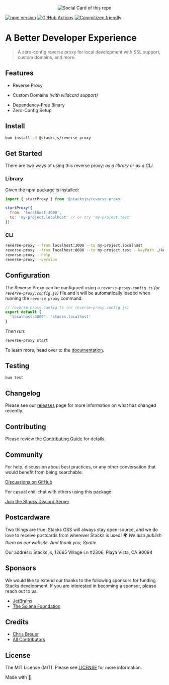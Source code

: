 <p align="center"><img src="https://github.com/stacksjs/reverse-proxy/blob/main/.github/art/cover.jpg?raw=true" alt="Social Card of this repo"></p>

[![npm version][npm-version-src]][npm-version-href]
[![GitHub Actions][github-actions-src]][github-actions-href]
[![Commitizen friendly](https://img.shields.io/badge/commitizen-friendly-brightgreen.svg)](http://commitizen.github.io/cz-cli/)
<!-- [![npm downloads][npm-downloads-src]][npm-downloads-href] -->
<!-- [![Codecov][codecov-src]][codecov-href] -->

# A Better Developer Experience

> A zero-config reverse proxy for local development with SSL support, custom domains, and more.

## Features

- Reverse Proxy
<!-- - SSL Support _(HTTPS by default)_ -->
- Custom Domains _(with wildcard support)_
<!-- - Auto HTTP-to-HTTPS Redirection -->
<!-- - `/etc/hosts` Management _(auto-updating)_ -->
- Dependency-Free Binary
- Zero-Config Setup

## Install

```bash
bun install -d @stacksjs/reverse-proxy
```

<!-- _Alternatively, you can install:_

```bash
brew install reverse-proxy # wip
pkgx install reverse-proxy # wip
``` -->

## Get Started

There are two ways of using this reverse proxy: _as a library or as a CLI._

### Library

Given the npm package is installed:

```js
import { startProxy } from '@stacksjs/reverse-proxy'

startProxy({
  from: 'localhost:3000',
  to: 'my-project.localhost' // or try 'my-project.test'
})
```

### CLI

```bash
reverse-proxy --from localhost:3000 --to my-project.localhost
reverse-proxy --from localhost:8080 --to my-project.test --keyPath ./key.pem --certPath ./cert.pem
reverse-proxy --help
reverse-proxy --version
```

## Configuration

The Reverse Proxy can be configured using a `reverse-proxy.config.ts` _(or `reverse-proxy.config.js`)_ file and it will be automatically loaded when running the `reverse-proxy` command.

```ts
// reverse-proxy.config.ts (or reverse-proxy.config.js)
export default {
  'localhost:3000': 'stacks.localhost'
}
```

_Then run:_

```bash
reverse-proxy start
```

To learn more, head over to the [documentation](https://reverse-proxy.sh/).

## Testing

```bash
bun test
```

## Changelog

Please see our [releases](https://github.com/stacksjs/stacks/releases) page for more information on what has changed recently.

## Contributing

Please review the [Contributing Guide](https://github.com/stacksjs/contributing) for details.

## Community

For help, discussion about best practices, or any other conversation that would benefit from being searchable:

[Discussions on GitHub](https://github.com/stacksjs/stacks/discussions)

For casual chit-chat with others using this package:

[Join the Stacks Discord Server](https://discord.gg/stacksjs)

## Postcardware

Two things are true: Stacks OSS will always stay open-source, and we do love to receive postcards from wherever Stacks is used! 🌍 _We also publish them on our website. And thank you, Spatie_

Our address: Stacks.js, 12665 Village Ln #2306, Playa Vista, CA 90094

## Sponsors

We would like to extend our thanks to the following sponsors for funding Stacks development. If you are interested in becoming a sponsor, please reach out to us.

- [JetBrains](https://www.jetbrains.com/)
- [The Solana Foundation](https://solana.com/)

## Credits

- [Chris Breuer](https://github.com/chrisbbreuer)
- [All Contributors](../../contributors)

## License

The MIT License (MIT). Please see [LICENSE](https://github.com/stacksjs/stacks/tree/main/LICENSE.md) for more information.

Made with 💙

<!-- Badges -->
[npm-version-src]: https://img.shields.io/npm/v/@stacksjs/reverse-proxy?style=flat-square
[npm-version-href]: https://npmjs.com/package/@stacksjs/reverse-proxy
[github-actions-src]: https://img.shields.io/github/actions/workflow/status/stacksjs/reverse-proxy/ci.yml?style=flat-square&branch=main
[github-actions-href]: https://github.com/stacksjs/reverse-proxy/actions?query=workflow%3Aci

<!-- [codecov-src]: https://img.shields.io/codecov/c/gh/stacksjs/reverse-proxy/main?style=flat-square
[codecov-href]: https://codecov.io/gh/stacksjs/reverse-proxy -->
